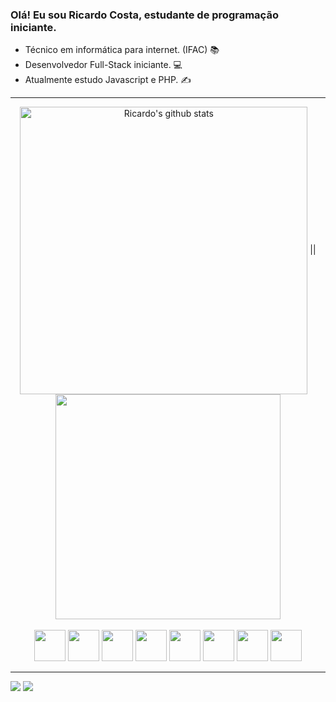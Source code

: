 ### Olá! Eu sou Ricardo Costa, estudante de programação iniciante.

- Técnico em informática para internet. (IFAC) 📚
- Desenvolvedor Full-Stack iniciante. 💻
- Atualmente estudo Javascript e PHP. ✍️
---
<!--- Ricardo's stats and top languages -->
<div align="center">
    <img width="460" align="center" src="https://github-readme-stats-sigma-five.vercel.app/api?username=Ricardo-Cs&show_icons=true&include_all_commits=true&theme=dracula&hide_border=true" alt="Ricardo's github stats" /></a> ||   
    <img width="360" align="center" src="https://github-readme-stats-sigma-five.vercel.app/api/top-langs/?username=Ricardo-Cs&hide=hack&layout=compact&theme=dracula&hide_border=true" /></a>
</div>
<!--- Stats from: "https://github.com/anuraghazra/github-readme-stats" -->

<br>

<div align="center">
    <img width="50" src="https://cdn.jsdelivr.net/gh/devicons/devicon/icons/html5/html5-original.svg"/>
    <img width="50" src="https://cdn.jsdelivr.net/gh/devicons/devicon/icons/css3/css3-original.svg" />
    <img width="50" src="https://cdn.jsdelivr.net/gh/devicons/devicon/icons/javascript/javascript-original.svg" />
    <img width="50" src="https://cdn.jsdelivr.net/gh/devicons/devicon/icons/typescript/typescript-original.svg" />
    <img width="50" src="https://cdn.jsdelivr.net/gh/devicons/devicon/icons/angularjs/angularjs-original.svg" />
    <img width="50" src="https://cdn.jsdelivr.net/gh/devicons/devicon/icons/php/php-original.svg" />
    <img width="50" src="https://cdn.jsdelivr.net/gh/devicons/devicon/icons/java/java-original.svg" />
    <img width="50" src="https://cdn.jsdelivr.net/gh/devicons/devicon/icons/spring/spring-original.svg" />
</div>

---

<div>
    <a href="https://instagram.com/ricardo.silvac"><img src="https://img.shields.io/badge/-Instagram-%23E4405F?style=for-the-badge&logo=instagram&logoColor=white" target="_blank"></a>
    <a href="https://www.linkedin.com/in/ricardo-costa-s"><img src="https://img.shields.io/badge/-LinkedIn-%230077B5?style=for-the-badge&logo=linkedin&logoColor=white"></a> 
</div>
